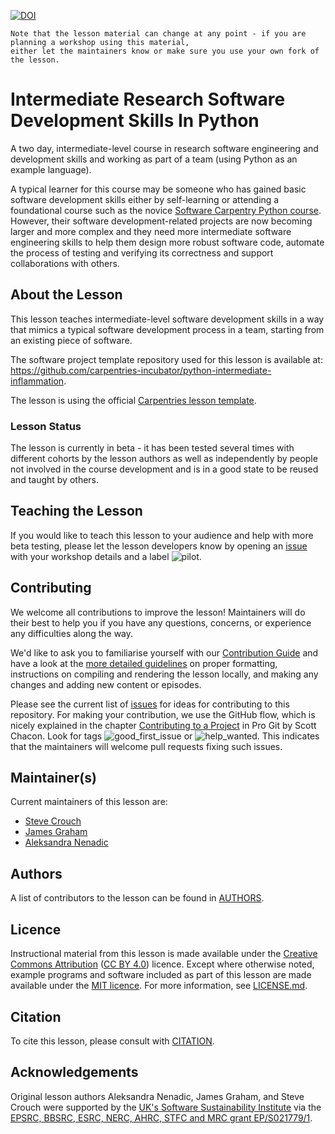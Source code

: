 [![DOI](https://zenodo.org/badge/257930838.svg)](https://zenodo.org/badge/latestdoi/257930838)

```
Note that the lesson material can change at any point - if you are planning a workshop using this material, 
either let the maintainers know or make sure you use your own fork of the lesson.
```

# Intermediate Research Software Development Skills In Python

A two day, intermediate-level course in research software engineering and development skills and working as part of a 
team (using Python as an example language).

A typical learner for this course may be someone who has gained basic software development skills either by 
self-learning or attending a foundational course such as the novice [Software Carpentry Python course][swc-lessons]. 
However, their software 
development-related projects are now becoming larger and more complex and they need more 
intermediate software engineering skills to help them design more robust software code, 
automate the process of testing and verifying its correctness and support collaborations with others.

## About the Lesson

This lesson teaches intermediate-level software development skills in a way that mimics a typical software development 
process in a team, starting from an existing piece of software.

The software project template repository used for this lesson is available at:
<https://github.com/carpentries-incubator/python-intermediate-inflammation>.

The lesson is using the official [Carpentries lesson template][styles].

### Lesson Status
The lesson is currently in beta - it has been tested several times with 
different cohorts by the lesson authors as well as independently by people not involved in the course development
and is in a good state to be reused and taught by others.

## Teaching the Lesson
If you would like to teach this lesson to your audience and help with more beta testing, 
please let the lesson developers know by opening an [issue](https://github.com/carpentries-incubator/python-intermediate-development/issues/new?assignees=&labels=pilot&template=lesson-pilot-issue-template.md&title=) with your workshop details and a 
label ![pilot](https://img.shields.io/badge/-pilot-brightgreen.svg).

## Contributing

We welcome all contributions to improve the lesson! Maintainers will do their best to help you if you have any
questions, concerns, or experience any difficulties along the way.

We'd like to ask you to familiarise yourself with our [Contribution Guide](CONTRIBUTING.md) and have a look at
the [more detailed guidelines][lesson-example] on proper formatting, instructions on compiling and rendering the lesson locally, and 
making any changes and adding new content or episodes.

Please see the current list of [issues][issues] for ideas for contributing to this
repository. For making your contribution, we use the GitHub flow, which is
nicely explained in the chapter [Contributing to a Project](http://git-scm.com/book/en/v2/GitHub-Contributing-to-a-Project) in Pro Git
by Scott Chacon.
Look for tags ![good_first_issue](https://img.shields.io/badge/-good%20first%20issue-blueviolet.svg) or
![help_wanted](https://img.shields.io/badge/-help%20wanted-green.svg). 
This indicates that the maintainers will welcome pull requests fixing such issues.

## Maintainer(s)

Current maintainers of this lesson are:

* [Steve Crouch][steve-crouch]
* [James Graham][james-graham]
* [Aleksandra Nenadic][aleksandra-nenadic]

## Authors

A list of contributors to the lesson can be found in [AUTHORS](AUTHORS).

## Licence

Instructional material from this lesson is made available under the
[Creative Commons Attribution][cc-by-human] ([CC BY 4.0][cc-by-legal]) licence. Except where
otherwise noted, example programs and software included as part of this lesson are made available
under the [MIT licence][mit-license]. For more information, see [LICENSE.md](LICENSE.md).

## Citation

To cite this lesson, please consult with [CITATION](CITATION).

## Acknowledgements

Original lesson authors Aleksandra Nenadic, James Graham, and Steve Crouch were supported by the [UK's Software Sustainability Institute][ssi] via the [EPSRC, BBSRC, ESRC, NERC, AHRC, STFC and MRC grant EP/S021779/1](https://gow.epsrc.ukri.org/NGBOViewGrant.aspx?GrantRef=EP/S021779/1).

[swc-lessons]: https://software-carpentry.org/lessons/
[best-practices]: http://journals.plos.org/plosbiology/article?id=10.1371/journal.pbio.1001745
[good-practices]: http://journals.plos.org/ploscompbiol/article?id=10.1371/journal.pcbi.1005510
[programming-with-python]: https://swcarpentry.github.io/python-novice-inflammation/
[lesson-example]: https://carpentries.github.io/lesson-example
[issues]: ../../issues
[steve-crouch]: https://github.com/steve-crouch
[james-graham]: https://github.com/jag1g13
[aleksandra-nenadic]: https://github.com/anenadic
[cc-by-human]: https://creativecommons.org/licenses/by/4.0/
[cc-by-legal]: https://creativecommons.org/licenses/by/4.0/legalcode
[mit-license]: https://opensource.org/licenses/MIT
[styles]: https://github.com/carpentries/styles/
[ssi]: https://software.ac.uk/
